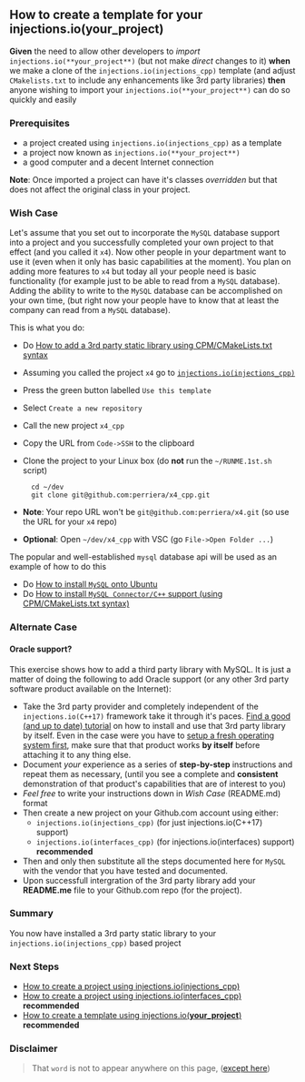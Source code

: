 ## How to create a template for your injections.io(**your_project**)
**Given** the need to allow other developers to *import* `injections.io(**your_project**)` (but not make *direct* changes to it) **when** we make a clone of the `injections.io(injections_cpp)` template (and adjust `CMakelists.txt` to include any enhancements like 3rd party libraries) **then** anyone wishing to import your `injections.io(**your_project**)` can do so quickly and easily

### Prerequisites
 - a project created using `injections.io(injections_cpp)` as a template
 - a project now known as `injections.io(**your_project**)` 
 - a good computer and a decent Internet connection

**Note**: Once imported a project can have it's classes *overridden* but that does not affect the original class in your project.

### Wish Case
Let's assume that you set out to incorporate the `MySQL` database support into a project and you successfully completed your own project to that effect (and you called it `x4`). Now other people in your department want to use it (even when it only has basic capabilities at the moment). You plan on adding more features to `x4` but today all your people need is basic functionality (for example just to be able to read from a `MySQL` database). Adding the ability to write to the `MySQL` database can be accomplished on your own time, (but right now your people have to know that at least the company can read from a `MySQL` database).

This is what you do:
- Do [How to add a 3rd party static library using CPM/CMakeLists.txt syntax](https://github.com/perriera/for_interfaces/blob/main/injections/how-to/add-a-3rd-party/static-library/README.md) 
- Assuming you called the project `x4` go to [`injections.io(injections_cpp)`](https://github.com/perriera/injections_cpp) 
- Press the green button labelled `Use this template`
- Select `Create a new repository`
- Call the new project `x4_cpp`
- Copy the URL from `Code->SSH` to the clipboard
- Clone the project to your Linux box (do **not** run the `~/RUNME.1st.sh` script)

        cd ~/dev
        git clone git@github.com:perriera/x4_cpp.git

 - **Note**: Your repo URL won't be `git@github.com:perriera/x4.git` (so use the URL for your `x4` repo)

- **Optional**: Open `~/dev/x4_cpp` with VSC (go `File->Open Folder ...`) 





The popular and well-established `mysql` database api will be used as an example of how to do this
- Do [How to install `MySQL` onto Ubuntu](https://github.com/perriera/for_interfaces/blob/main/db/mysql/README.md)
- Do [How to install `MySQL Connector/C++` support (using CPM/CMakeLists.txt syntax)](https://github.com/perriera/for_interfaces/blob/main/db/mysql/CPP.md)

### Alternate Case
#### Oracle support?
This exercise shows how to add a third party library with MySQL. It is just a matter of doing the following to add Oracle support (or any other 3rd party software product available on the Internet):
- Take the 3rd party provider and completely independent of the `injections.io(C++17)` framework take it through it's paces. [Find a good (and up to date) tutorial](https://www.udemy.com/courses/search/?src=ukw&q=how+to+install+oracle) on how to install and use that 3rd party library by itself. Even in the case were you have to [setup a fresh operating system first](https://github.com/perriera/for_interfaces/tree/main/linux), make sure that that product works **by itself** before attaching it to any thing else.
- Document *your* experience as a series of **step-by-step** instructions and repeat them as necessary, (until you see a complete and **consistent** demonstration of that product's capabilities that are of interest to you)
- *Feel free* to write your instructions down in *Wish Case* (README.md) format
- Then create a new project on your Github.com account using either:
    - `injections.io(injections_cpp)` (for just injections.io(C++17) support)
    - `injections.io(interfaces_cpp)` (for injections.io(interfaces) support) **recommended**
- Then and only then substitute all the steps documented here for `MySQL` with the vendor that you have tested and documented.  
- Upon successfull intergration of the 3rd party library add your **README.me** file to your Github.com repo (for the project).


### Summary
You now have installed a 3rd party static library to your `injections.io(injections_cpp)` based project

### Next Steps
 - [How to create a project using injections.io(injections_cpp)](https://github.com/perriera/injections_cpp)
 - [How to create a project using injections.io(interfaces_cpp)](https://github.com/perriera/interfaces_cpp) **recommended**
 - [How to create a template using injections.io(**your_project**)](https://github.com/perriera/interfaces_cpp) **recommended**

### Disclaimer
> That `word` is not to appear anywhere on this page, ([except here](https://en.wikipedia.org/wiki/Knights_Who_Say_%22Ni!%22))
